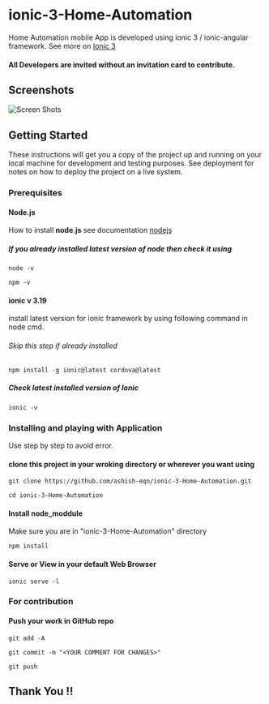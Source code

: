 # ionic-3-Home-Automation
Home Automation mobile App is developed using ionic 3 / ionic-angular framework. See more on [Ionic 3](www.ionicframework.com)

#### All Developers are invited without an invitation card to contribute.


## Screenshots

![Screen Shots](https://github.com/ashish-eqn/ionic-3-Home-Automation/blob/master/Screenshots/Screenshot1.png)

## Getting Started

These instructions will get you a copy of the project up and running on your local machine for development and testing purposes. See deployment for notes on how to deploy the project on a live system.

### Prerequisites

#### Node.js

How to install **node.js** see documentation [nodejs](https://nodejs.org/en/docs/)
##### If you already installed latest version of node then check it using

```
node -v

npm -v
```

#### ionic v 3.19
install latest version for ionic framework by using following command in node cmd.
###### Skip this step if already installed
```
npm install -g ionic@latest cordova@latest
```
##### Check latest installed version of Ionic

```
ionic -v
```

### Installing and playing with Application

Use step by step to avoid error.

#### clone this project in your wroking directory or wherever you want using
```
git clone https://github.com/ashish-eqn/ionic-3-Home-Automation.git
```
```
cd ionic-3-Home-Automation
```

#### Install node_moddule

Make sure you are in "ionic-3-Home-Automation" directory

```
npm install
```

#### Serve or View in your default Web Browser

```
ionic serve -l
```
### For contribution

#### Push your work in GitHub repo

```
git add -A
```
```
git commit -m "<YOUR COMMENT FOR CHANGES>"
```
```
git push
```

## Thank You !!
